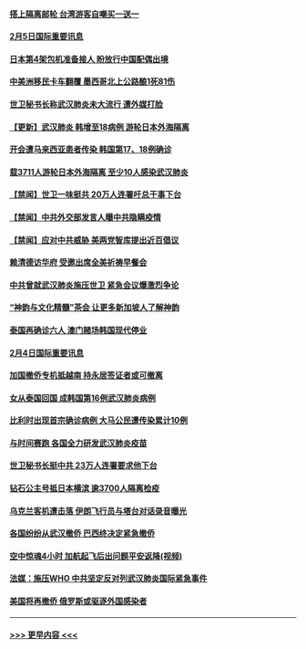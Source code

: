 #### [搭上隔离邮轮 台湾游客自嘲买一送一](../pages/prog202/a102769845.md?t=02052001) 
#### [2月5日国际重要讯息](../pages/prog202/a102769821.md?t=02052001) 
#### [日本第4架包机准备接人 盼放行中国配偶出境](../pages/prog202/a102769765.md?t=02052001) 
#### [中美洲移民卡车翻覆 墨西哥北上公路酿1死81伤](../pages/prog202/a102769703.md?t=02052001) 
#### [世卫秘书长称武汉肺炎未大流行 遭外媒打脸](../pages/prog202/a102769679.md?t=02052001) 
#### [【更新】武汉肺炎 韩增至18病例 游轮日本外海隔离](../pages/prog202/a102758911.md?t=02052001) 
#### [开会遭马来西亚患者传染 韩国第17、18例确诊](../pages/prog202/a102769600.md?t=02052001) 
#### [载3711人游轮日本外海隔离 至少10人感染武汉肺炎](../pages/prog202/a102769538.md?t=02052001) 
#### [【禁闻】世卫一味挺共 20万人连署吁总干事下台](../pages/prog202/a102769445.md?t=02052001) 
#### [【禁闻】中共外交部发言人曝中共隐瞒疫情](../pages/prog202/a102769400.md?t=02052001) 
#### [【禁闻】应对中共威胁 美两党智库提出近百倡议](../pages/prog202/a102769357.md?t=02052001) 
#### [赖清德访华府  受邀出席全美祈祷早餐会](../pages/prog202/a102769350.md?t=02052001) 
#### [中共曾就武汉肺炎施压世卫 紧急会议爆激烈争论](../pages/prog202/a102769312.md?t=02052001) 
#### [“神韵与文化精髓”茶会 让更多新加坡人了解神韵](../pages/prog202/a102769286.md?t=02052001) 
#### [泰国再确诊六人 澳门赌场韩国现代停业](../pages/prog202/a102769239.md?t=02052001) 
#### [2月4日国际重要讯息](../pages/prog202/a102768884.md?t=02052001) 
#### [加国撤侨专机抵越南 持永居签证者或可撤离](../pages/prog202/a102768877.md?t=02052001) 
#### [女从泰国回国 成韩国第16例武汉肺炎病例](../pages/prog202/a102768669.md?t=02052001) 
#### [比利时出现首宗确诊病例 大马公民遭传染累计10例](../pages/prog202/a102768824.md?t=02052001) 
#### [与时间赛跑 各国全力研发武汉肺炎疫苗](../pages/prog202/a102768738.md?t=02052001) 
#### [世卫秘书长挺中共 23万人连署要求他下台](../pages/prog202/a102768717.md?t=02052001) 
#### [钻石公主号抵日本横滨 逾3700人隔离检疫](../pages/prog202/a102768714.md?t=02052001) 
#### [乌克兰客机遭击落 伊朗飞行员与塔台对话录音曝光](../pages/prog202/a102768645.md?t=02052001) 
#### [各国纷纷从武汉撤侨 巴西终决定紧急撤侨](../pages/prog202/a102768630.md?t=02052001) 
#### [空中惊魂4小时 加航起飞后出问题平安返降(视频)](../pages/prog202/a102768601.md?t=02052001) 
#### [法媒：施压WHO 中共坚定反对列武汉肺炎国际紧急事件](../pages/prog202/a102768584.md?t=02052001) 
#### [美国将再撤侨 俄罗斯或驱逐外国感染者](../pages/prog202/a102768247.md?t=02052001) 

----
#### [ >>> 更早内容 <<< ](../indexes/prog202-earlier.md)
